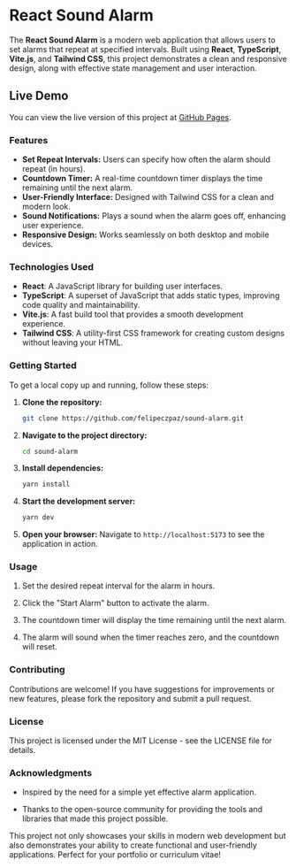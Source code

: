 # React Sound Alarm

The **React Sound Alarm** is a modern web application that allows users to set alarms that repeat at specified intervals. Built using **React**, **TypeScript**, **Vite.js**, and **Tailwind CSS**, this project demonstrates a clean and responsive design, along with effective state management and user interaction.

## Live Demo

You can view the live version of this project at [GitHub Pages](https://felipeczpaz.github.io/sound-alarm/).

### Features

- **Set Repeat Intervals:** Users can specify how often the alarm should repeat (in hours).
- **Countdown Timer:** A real-time countdown timer displays the time remaining until the next alarm.
- **User-Friendly Interface:** Designed with Tailwind CSS for a clean and modern look.
- **Sound Notifications:** Plays a sound when the alarm goes off, enhancing user experience.
- **Responsive Design:** Works seamlessly on both desktop and mobile devices.

### Technologies Used

- **React**: A JavaScript library for building user interfaces.
- **TypeScript**: A superset of JavaScript that adds static types, improving code quality and maintainability.
- **Vite.js**: A fast build tool that provides a smooth development experience.
- **Tailwind CSS**: A utility-first CSS framework for creating custom designs without leaving your HTML.

### Getting Started

To get a local copy up and running, follow these steps:

1. **Clone the repository:**

   ```bash
   git clone https://github.com/felipeczpaz/sound-alarm.git
   ```

2. **Navigate to the project directory:**

   ```bash
   cd sound-alarm
   ```

3. **Install dependencies:**

   ```bash
   yarn install
   ```

4. **Start the development server:**

   ```bash
   yarn dev
   ```

5. **Open your browser:**
   Navigate to `http://localhost:5173` to see the application in action.

### Usage

1. Set the desired repeat interval for the alarm in hours.

2. Click the "Start Alarm" button to activate the alarm.

3. The countdown timer will display the time remaining until the next alarm.

4. The alarm will sound when the timer reaches zero, and the countdown will reset.

### Contributing

Contributions are welcome! If you have suggestions for improvements or new features, please fork the repository and submit a pull request.

### License

This project is licensed under the MIT License - see the LICENSE file for details.

### Acknowledgments

- Inspired by the need for a simple yet effective alarm application.

- Thanks to the open-source community for providing the tools and libraries that made this project possible.

This project not only showcases your skills in modern web development but also demonstrates your ability to create functional and user-friendly applications. Perfect for your portfolio or curriculum vitae!
